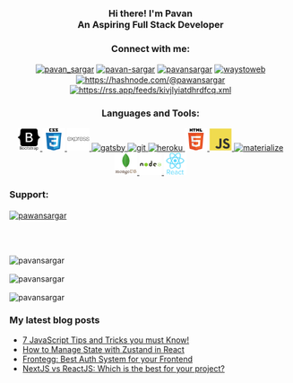 <h3 align="center">Hi there! I'm Pavan </br> An Aspiring Full Stack Developer</h3>

<h3 align="center">Connect with me:</h3>
<p align="center">
<a href="https://twitter.com/pavan_sargar" target="blank"><img align="center" src="https://raw.githubusercontent.com/rahuldkjain/github-profile-readme-generator/master/src/images/icons/Social/twitter.svg" alt="pavan_sargar" height="30" width="40" /></a>
<a href="https://linkedin.com/in/pavan-sargar" target="blank"><img align="center" src="https://raw.githubusercontent.com/rahuldkjain/github-profile-readme-generator/master/src/images/icons/Social/linked-in-alt.svg" alt="pavan-sargar" height="30" width="40" /></a>
<a href="https://codesandbox.com/pavansargar" target="blank"><img align="center" src="https://raw.githubusercontent.com/rahuldkjain/github-profile-readme-generator/master/src/images/icons/Social/codesandbox.svg" alt="pavansargar" height="30" width="40" /></a>
<a href="https://instagram.com/waystoweb" target="blank"><img align="center" src="https://raw.githubusercontent.com/rahuldkjain/github-profile-readme-generator/master/src/images/icons/Social/instagram.svg" alt="waystoweb" height="30" width="40" /></a>
<a href="https://hashnode.com/https://hashnode.com/@pawansargar" target="blank"><img align="center" src="https://raw.githubusercontent.com/rahuldkjain/github-profile-readme-generator/master/src/images/icons/Social/hashnode.svg" alt="https://hashnode.com/@pawansargar" height="30" width="40" /></a>
<a href="/https://rss.app/feeds/kivjlyiatdhrdfcq.xml" target="blank"><img align="center" src="https://raw.githubusercontent.com/rahuldkjain/github-profile-readme-generator/master/src/images/icons/Social/rss.svg" alt="https://rss.app/feeds/kivjlyiatdhrdfcq.xml" height="30" width="40" /></a>
</p>

<h3 align="center">Languages and Tools:</h3>
<p align="center"> <a href="https://getbootstrap.com" target="_blank" rel="noreferrer"> <img src="https://raw.githubusercontent.com/devicons/devicon/master/icons/bootstrap/bootstrap-plain-wordmark.svg" alt="bootstrap" width="40" height="40"/> </a> <a href="https://www.w3schools.com/css/" target="_blank" rel="noreferrer"> <img src="https://raw.githubusercontent.com/devicons/devicon/master/icons/css3/css3-original-wordmark.svg" alt="css3" width="40" height="40"/> </a> <a href="https://expressjs.com" target="_blank" rel="noreferrer"> <img src="https://raw.githubusercontent.com/devicons/devicon/master/icons/express/express-original-wordmark.svg" alt="express" width="40" height="40"/> </a> <a href="https://www.gatsbyjs.com/" target="_blank" rel="noreferrer"> <img src="https://www.vectorlogo.zone/logos/gatsbyjs/gatsbyjs-icon.svg" alt="gatsby" width="40" height="40"/> </a> <a href="https://git-scm.com/" target="_blank" rel="noreferrer"> <img src="https://www.vectorlogo.zone/logos/git-scm/git-scm-icon.svg" alt="git" width="40" height="40"/> </a> <a href="https://heroku.com" target="_blank" rel="noreferrer"> <img src="https://www.vectorlogo.zone/logos/heroku/heroku-icon.svg" alt="heroku" width="40" height="40"/> </a> <a href="https://www.w3.org/html/" target="_blank" rel="noreferrer"> <img src="https://raw.githubusercontent.com/devicons/devicon/master/icons/html5/html5-original-wordmark.svg" alt="html5" width="40" height="40"/> </a> <a href="https://developer.mozilla.org/en-US/docs/Web/JavaScript" target="_blank" rel="noreferrer"> <img src="https://raw.githubusercontent.com/devicons/devicon/master/icons/javascript/javascript-original.svg" alt="javascript" width="40" height="40"/> </a> <a href="https://materializecss.com/" target="_blank" rel="noreferrer"> <img src="https://raw.githubusercontent.com/prplx/svg-logos/5585531d45d294869c4eaab4d7cf2e9c167710a9/svg/materialize.svg" alt="materialize" width="40" height="40"/> </a> <a href="https://www.mongodb.com/" target="_blank" rel="noreferrer"> <img src="https://raw.githubusercontent.com/devicons/devicon/master/icons/mongodb/mongodb-original-wordmark.svg" alt="mongodb" width="40" height="40"/> </a> <a href="https://nodejs.org" target="_blank" rel="noreferrer"> <img src="https://raw.githubusercontent.com/devicons/devicon/master/icons/nodejs/nodejs-original-wordmark.svg" alt="nodejs" width="40" height="40"/> </a> <a href="https://reactjs.org/" target="_blank" rel="noreferrer"> <img src="https://raw.githubusercontent.com/devicons/devicon/master/icons/react/react-original-wordmark.svg" alt="react" width="40" height="40"/> </a> </p>


<h3 align="left">Support:</h3>
<p><a href="https://www.buymeacoffee.com/pawansargar"> <img align="center" src="https://cdn.buymeacoffee.com/buttons/v2/default-yellow.png" height="50" width="210" alt="pawansargar" /></a></p><br><br>

</hr>

<p><img align="center" src="https://github-readme-stats.vercel.app/api/top-langs?username=pavansargar&show_icons=true&locale=en&layout=compact" alt="pavansargar" /></p>

</hr>

<p><img align="center" src="https://github-readme-stats.vercel.app/api?username=pavansargar&show_icons=true&locale=en" alt="pavansargar" /></p>

</hr>

<p><img align="center" src="https://github-readme-streak-stats.herokuapp.com/?user=pavansargar&" alt="pavansargar" /></p>

</hr>

<h3 align="left">My latest blog posts</h3>

<!-- BLOG-POST-LIST:START -->
- [7 JavaScript Tips and Tricks you must Know!](https://codingmasterweb.com/javascript-tips-and-tricks/)
- [How to Manage State with Zustand in React](https://codingmasterweb.com/manage-state-with-zustand/)
- [Frontegg: Best Auth System for your Frontend](https://codingmasterweb.com/frontegg-best-auth-for-your-frontend/)
- [NextJS vs ReactJS: Which is the best for your project?](https://codingmasterweb.com/nextjs-vs-reactjs-which-is-the-best-for-your-project/)
<!-- BLOG-POST-LIST:END -->
